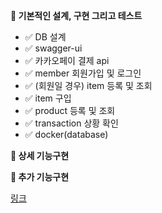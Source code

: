 **📌  기본적인 설계, 구현 그리고 테스트**
- ✅ DB 설계
- ✅ swagger-ui
- ✅ 카카오페이 결제 api 
- ✅ member 회원가입 및 로그인 
- ✅ (회원일 경우) item 등록 및 조회
- ✅ item 구입
- ✅ product 등록 및 조회
- ✅ transaction 상황 확인
- ✅ docker(database) 

**📌 상세 기능구현**



**📌 추가 기능구현**


[링크](https://mysteleee.notion.site/market-2fc89053daa646869b727bb2a5f897c2?pvs=4)
